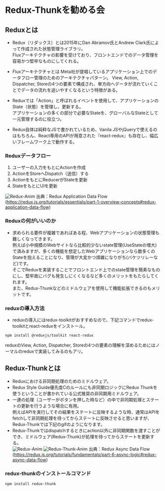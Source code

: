 # Redux-Thunkを勧める会

## Reduxとは
- Redux（リダックス）とは2015年にDan Abramov氏とAndrew Clark氏によって作成された状態管理ライブラリ。  
Fluxアーキテクチャの影響を受けており、フロントエンドでのデータ管理を容易かつ堅牢なものにしてくれる。

- Fluxアーキテクチャとは Meta社が提唱しているアプリケーション上でのデータフロー管理のためのアーキテクチャパターン。
View, Action, Dispatcher, Storeの4つの要素で構成され、単方向へデータが流れていくことでデータの流れを追いやすくなるという特徴がある。

- Reduxでは「Action」と呼ばれるイベントを使用して、アプリケーションのState（状態）を管理し、更新する。  
アプリケーションの多くの部分で必要なStateを、グローバルなStateとして一元管理するのに役立つ。

- Redux自体は純粋なJSで書かれているため、Vanila JSやjQueryで使えるのはもちろん、React専用のAPIが用意された『react-redux』も存在し、幅広いフレームワーク上で動作する。  

### Reduxデータフロー
1. ユーザーの入力をもとにActionを作成
2. ActionをStoreへDispatch（送信）する
3. ActionをもとにReducerがStateを更新
4. StateをもとにUIを更新

![Redux-Anim](https://cdn.avinton.com/wp-content/uploads/2022/06/redux-basics-animation-1b.gif)
出典：Redux Application Data Flow (https://redux.js.org/tutorials/essentials/part-1-overview-concepts#redux-application-data-flow)

### Reduxの何がいいのか
- 求められる要件が複雑であればある程、Webアプリケーションの状態管理も難しくなってきます。  
例えば小中規模のWebサイトなら比較的少ないstate管理(UseStateの増大)で済みますが、多くの機能を想定したWebアプリケーションなら数多くのStateを抱えることになり、管理が大変かつ煩雑になりがち(バケツリレーなど)です。  
そこでReduxを実装することでフロントエンド上でのstate管理を簡素なものにし、堅牢故にバグも発生しにくくなるなど多くのメリットをもたらしてくれます。  
また、Redux-Thunkなどのミドルウェアを使用して機能拡張できるのもメリットです。  

### reduxの導入方法
- reduxの導入にはredux-toolkitがおすすめなので、下記コマンドでredux-toolkitとreact-reduxをインストール。
```
npm install @reduxjs/toolkit react-redux
```
reduxのView, Action, Dispatcher, Storeの4つの要素の理解を深めるためにはノーマルのreduxで実装してみるのもアリ。

## Redux-Thunkとは
- Reduxにおける非同期処理のためのミドルウェア。  
- Redux Style Guide優先度Cのルールにも非同期ロジックにRedux Thunkを使うということが書かれている公式推奨の非同期用ミドルウェア。  
- 一連の処理（ユーザーがボタンを押した時など）の中で非同期処理とステートの更新を行うような場合に有用。  
例えばAPIを実行してその結果をステートに反映するような時、通常はAPIをfetchして非同期処理を待ってからステートに反映させると思いますが、 Redux-Thunkでは下記のgifのようになります。  
- Redux-Thunkではdispatchするときにaction以外に非同期関数を渡すことができ、ミドルウェア(Redux-Thunk)が処理を待ってからステートを更新する。  
![Redux-Anim](https://cdn.avinton.com/wp-content/uploads/2022/06/redux-basics-animation-1b.gif)
![Redux-Thunk-Anim](https://qiita-image-store.s3.ap-northeast-1.amazonaws.com/0/1545070/154dfda3-ddb8-b23c-1011-c618d4b314cb.gif)
出典：Redux Async Data Flow (https://redux.js.org/tutorials/fundamentals/part-6-async-logic#redux-async-data-flow)

### redux-thunkのインストールコマンド
```
npm install redux-thunk
```